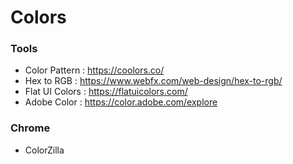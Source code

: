 # Colors

### Tools

- Color Pattern : https://coolors.co/
- Hex to RGB : https://www.webfx.com/web-design/hex-to-rgb/
- Flat UI Colors : https://flatuicolors.com/
- Adobe Color : https://color.adobe.com/explore

### Chrome

- ColorZilla
